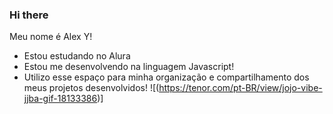 ### Hi there

Meu nome é Alex Y!
 - Estou estudando no Alura
 - Estou me desenvolvendo na linguagem Javascript!
 - Utilizo esse espaço para minha organização e compartilhamento dos meus projetos desenvolvidos!
   ![(https://tenor.com/pt-BR/view/jojo-vibe-jjba-gif-18133386)]

<!--
**alex-1y/alex-1y** is a ✨ _special_ ✨ repository because its `README.md` (this file) appears on your GitHub profile.

Here are some ideas to get you started:

- 🔭 I’m currently working on ...
- 🌱 I’m currently learning ...
- 👯 I’m looking to collaborate on ...
- 🤔 I’m looking for help with ...
- 💬 Ask me about ...
- 📫 How to reach me: ...
- 😄 Pronouns: ...
- ⚡ Fun fact: ...
-->
